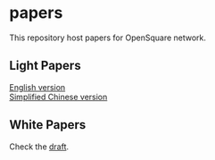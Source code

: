 # papers

This repository host papers for OpenSquare network. 

## Light Papers

[English version](./light-papers/en-v0.5.pdf)  
[Simplified Chinese version](./light-papers/zh-v0.5.pdf)

## White Papers
Check the [draft](./whitepaper.md).
